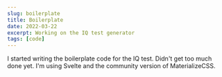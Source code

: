 ```yaml
---
slug: boilerplate
title: Boilerplate
date: 2022-03-22
excerpt: Working on the IQ test generator
tags: [code]
---
```


I started writing the boilerplate code for the IQ test. Didn't get too much done yet. I'm using Svelte and the community version of MaterializeCSS.
